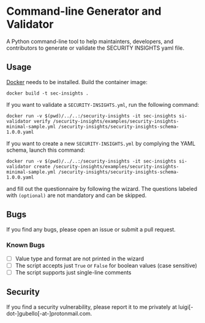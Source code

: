 # Command-line Generator and Validator

A Python command-line tool to help maintainters, developers, and contributors to generate or validate the SECURITY INSIGHTS yaml file.

## Usage

[Docker](https://www.docker.com/) needs to be installed. Build the container image:

```
docker build -t sec-insights .
```

If you want to validate a `SECURITY-INSIGHTS.yml`, run the following command:

```
docker run -v $(pwd)/../..:/security-insights -it sec-insights si-validator verify /security-insights/examples/security-insights-minimal-sample.yml /security-insights/security-insights-schema-1.0.0.yaml
```

If you want to create a new `SECURITY-INSIGHTS.yml` by complying the YAML schema, launch this command:

```
docker run -v $(pwd)/../..:/security-insights -it sec-insights si-validator create /security-insights/examples/security-insights-minimal-sample.yml /security-insights/security-insights-schema-1.0.0.yaml
```

and fill out the questionnaire by following the wizard. The questions labeled with `(optional)` are not mandatory and can be skipped.

## Bugs

If you find any bugs, please open an issue or submit a pull request.

### Known Bugs

- [ ] Value type and format are not printed in the wizard
- [ ] The script accepts just `True` or `False` for boolean values (case sensitive)
- [ ] The script supports just single-line comments

## Security

If you find a security vulnerability, please report it to me privately at luigi[-dot-]gubello[-at-]protonmail.com.



